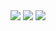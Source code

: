 
<img src="https://img.shields.io/badge/Android-3DDC84?style=flat-square&logo=Android&logoColor=white"/>     
<img src="https://img.shields.io/badge/Adobe Photoshop-31A8FF?style=flat-square&logo=Adobe Photoshop&logoColor=white"/>
<a href="simpleicons.org/"><img src="https://img.shields.io/badge/Python-#3776AB?style=flat-square&logo=Python&logoColor=white"/></a>
